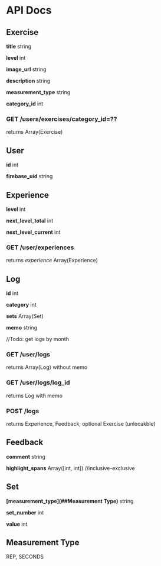 # API Docs

## Exercise
**title** string

**level** int

**image_url** string

**description** string

**measurement_type** string

**category_id** int

### GET /users/exercises/category_id=??
returns Array(Exercise)

## User
**id** int

**firebase_uid** string

## Experience
**level** int

**next_level_total** int

**next_level_current** int

### GET /user/experiences
returns *experience* Array(Experience)

## Log
**id** int

**category** int

**sets** Array(Set) 

**memo** string

//Todo: get logs by month

### GET /user/logs
returns Array(Log) without memo

### GET /user/logs/log_id
returns Log with memo

### POST /logs
returns Experience, Feedback, optional Exercise (unlocakble)

## Feedback
**comment** string

**highlight_spans** Array([int, int]) //inclusive-exclusive

## Set
**[measurement_type](##Measurement Type)** string

**set_number** int

**value** int

## Measurement Type
REP, SECONDS